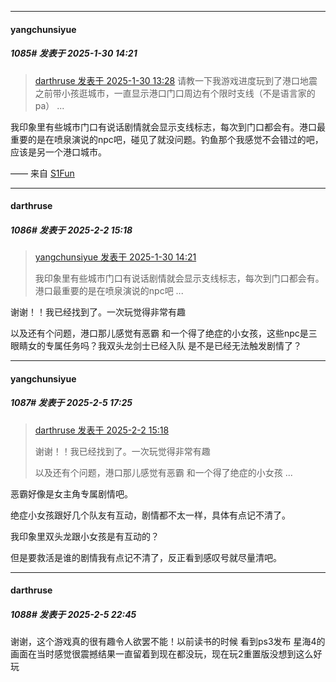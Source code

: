 ﻿
*****

####  yangchunsiyue  
##### 1085#       发表于 2025-1-30 14:21

<blockquote><a href="httphttps://bbs.saraba1st.com/2b/forum.php?mod=redirect&amp;goto=findpost&amp;pid=67309659&amp;ptid=2140173" target="_blank">darthruse 发表于 2025-1-30 13:28</a>
请教一下我游戏进度玩到了港口地震之前带小孩逛城市，一直显示港口门口周边有个限时支线（不是语言家的pa） ...</blockquote>
我印象里有些城市门口有说话剧情就会显示支线标志，每次到门口都会有。港口最重要的是在喷泉演说的npc吧，碰见了就没问题。钓鱼那个我感觉不会错过的吧，应该是另一个港口城市。

—— 来自 [S1Fun](https://s1fun.koalcat.com)

*****

####  darthruse  
##### 1086#       发表于 2025-2-2 15:18

<blockquote><a href="httphttps://bbs.saraba1st.com/2b/forum.php?mod=redirect&amp;goto=findpost&amp;pid=67310035&amp;ptid=2140173" target="_blank">yangchunsiyue 发表于 2025-1-30 14:21</a>

我印象里有些城市门口有说话剧情就会显示支线标志，每次到门口都会有。港口最重要的是在喷泉演说的npc吧 ...</blockquote>
谢谢！！我已经找到了。一次玩觉得非常有趣

以及还有个问题，港口那儿感觉有恶霸 和一个得了绝症的小女孩，这些npc是三眼睛女的专属任务吗？我双头龙剑士已经入队 是不是已经无法触发剧情了？

*****

####  yangchunsiyue  
##### 1087#       发表于 2025-2-5 17:25

<blockquote><a href="httphttps://bbs.saraba1st.com/2b/forum.php?mod=redirect&amp;goto=findpost&amp;pid=67333849&amp;ptid=2140173" target="_blank">darthruse 发表于 2025-2-2 15:18</a>

谢谢！！我已经找到了。一次玩觉得非常有趣

以及还有个问题，港口那儿感觉有恶霸 和一个得了绝症的小女孩 ...</blockquote>
恶霸好像是女主角专属剧情吧。

绝症小女孩跟好几个队友有互动，剧情都不太一样，具体有点记不清了。

我印象里双头龙跟小女孩是有互动的？

但是要救活是谁的剧情我有点记不清了，反正看到感叹号就尽量清吧。


*****

####  darthruse  
##### 1088#       发表于 2025-2-5 22:45

谢谢，这个游戏真的很有趣令人欲罢不能！以前读书的时候 看到ps3发布 星海4的画面在当时感觉很震撼结果一直留着到现在都没玩，现在玩2重置版没想到这么好玩

